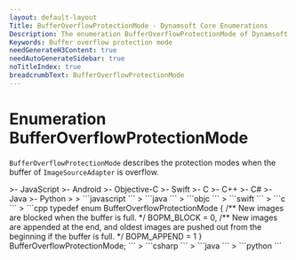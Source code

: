```yaml
---
layout: default-layout
Title: BufferOverflowProtectionMode - Dynamsoft Core Enumerations
Description: The enumeration BufferOverflowProtectionMode of Dynamsoft Core describes the protection modes when the buffer of ImageSourceAdapter is overflow.
Keywords: Buffer overflow protection mode 
needGenerateH3Content: true
needAutoGenerateSidebar: true
noTitleIndex: true
breadcrumbText: BufferOverflowProtectionMode
---
```


# Enumeration BufferOverflowProtectionMode

`BufferOverflowProtectionMode` describes the protection modes when the buffer of `ImageSourceAdapter` is overflow.

<div class="sample-code-prefix template2"></div>
   >- JavaScript
   >- Android
   >- Objective-C
   >- Swift
   >- C
   >- C++
   >- C#
   >- Java
   >- Python
   >
>
```javascript
```
>
```java
```
>
```objc
```
>
```swift
```
>
```c
```
>
```cpp
typedef enum BufferOverflowProtectionMode
{
   /** New images are blocked when the buffer is full. */
   BOPM_BLOCK = 0,
   /** New images are appended at the end, and oldest images are pushed out from the beginning if the buffer is full. */
   BOPM_APPEND = 1
} BufferOverflowProtectionMode;
```
>
```csharp
```
>
```java
```
>
```python
```
